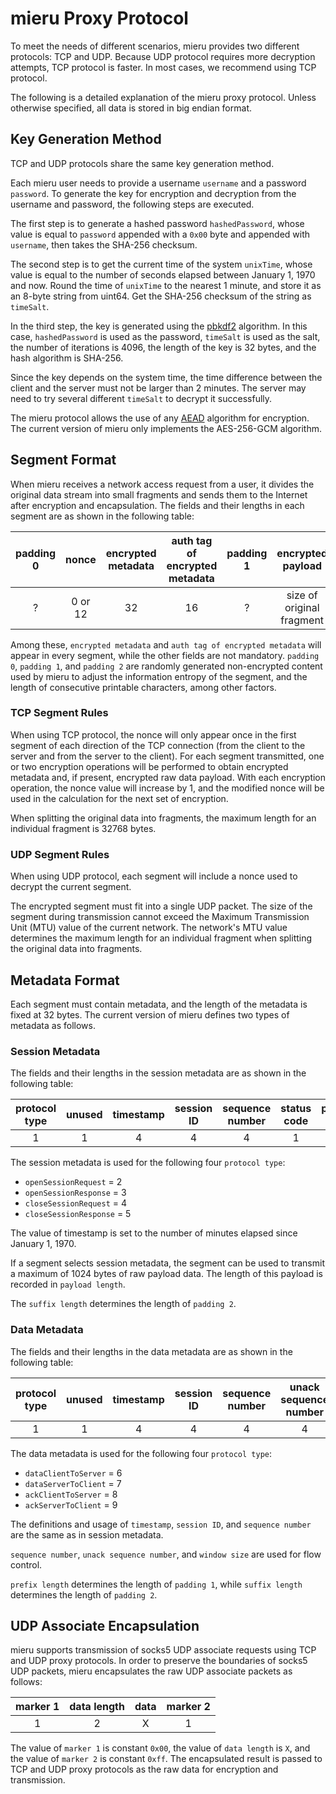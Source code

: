 # mieru Proxy Protocol

To meet the needs of different scenarios, mieru provides two different protocols: TCP and UDP. Because UDP protocol requires more decryption attempts, TCP protocol is faster. In most cases, we recommend using TCP protocol.

The following is a detailed explanation of the mieru proxy protocol. Unless otherwise specified, all data is stored in big endian format.

## Key Generation Method

TCP and UDP protocols share the same key generation method.

Each mieru user needs to provide a username `username` and a password `password`. To generate the key for encryption and decryption from the username and password, the following steps are executed.

The first step is to generate a hashed password `hashedPassword`, whose value is equal to `password` appended with a `0x00` byte and appended with `username`, then takes the SHA-256 checksum.

The second step is to get the current time of the system `unixTime`, whose value is equal to the number of seconds elapsed between January 1, 1970 and now. Round the time of `unixTime` to the nearest 1 minute, and store it as an 8-byte string from uint64. Get the SHA-256 checksum of the string as `timeSalt`.

In the third step, the key is generated using the [pbkdf2](https://en.wikipedia.org/wiki/PBKDF2) algorithm. In this case, `hashedPassword` is used as the password, `timeSalt` is used as the salt, the number of iterations is 4096, the length of the key is 32 bytes, and the hash algorithm is SHA-256.

Since the key depends on the system time, the time difference between the client and the server must not be larger than 2 minutes. The server may need to try several different `timeSalt` to decrypt it successfully.

The mieru protocol allows the use of any [AEAD](https://en.wikipedia.org/wiki/Authenticated_encryption) algorithm for encryption. The current version of mieru only implements the AES-256-GCM algorithm.

## Segment Format

When mieru receives a network access request from a user, it divides the original data stream into small fragments and sends them to the Internet after encryption and encapsulation. The fields and their lengths in each segment are as shown in the following table:

| padding 0 | nonce | encrypted metadata | auth tag of encrypted metadata | padding 1 | encrypted payload | auth tag of encrypted payload | padding 2 |
| :----: | :----: | :----: | :----: | :----: | :----: | :----: | :----: |
| ? | 0 or 12 | 32 | 16 | ? | size of original fragment | 16 | ? |

Among these, `encrypted metadata` and `auth tag of encrypted metadata` will appear in every segment, while the other fields are not mandatory. `padding 0`, `padding 1`, and `padding 2` are randomly generated non-encrypted content used by mieru to adjust the information entropy of the segment, and the length of consecutive printable characters, among other factors.

### TCP Segment Rules

When using TCP protocol, the nonce will only appear once in the first segment of each direction of the TCP connection (from the client to the server and from the server to the client). For each segment transmitted, one or two encryption operations will be performed to obtain encrypted metadata and, if present, encrypted raw data payload. With each encryption operation, the nonce value will increase by 1, and the modified nonce will be used in the calculation for the next set of encryption.

When splitting the original data into fragments, the maximum length for an individual fragment is 32768 bytes.

### UDP Segment Rules

When using UDP protocol, each segment will include a nonce used to decrypt the current segment.

The encrypted segment must fit into a single UDP packet. The size of the segment during transmission cannot exceed the Maximum Transmission Unit (MTU) value of the current network. The network's MTU value determines the maximum length for an individual fragment when splitting the original data into fragments.

## Metadata Format

Each segment must contain metadata, and the length of the metadata is fixed at 32 bytes. The current version of mieru defines two types of metadata as follows.

### Session Metadata

The fields and their lengths in the session metadata are as shown in the following table:

| protocol type | unused | timestamp | session ID | sequence number | status code | payload length | suffix length | unused |
| :----: | :----: | :----: | :----: | :----: | :----: | :----: | :----: | :----: |
| 1 | 1 | 4 | 4 | 4 | 1 | 2 | 1 | 14 |

The session metadata is used for the following four `protocol type`:

- `openSessionRequest` = 2
- `openSessionResponse` = 3
- `closeSessionRequest` = 4
- `closeSessionResponse` = 5

The value of timestamp is set to the number of minutes elapsed since January 1, 1970.

If a segment selects session metadata, the segment can be used to transmit a maximum of 1024 bytes of raw payload data. The length of this payload is recorded in `payload length`.

The `suffix length` determines the length of `padding 2`.

### Data Metadata

The fields and their lengths in the data metadata are as shown in the following table:

| protocol type | unused | timestamp | session ID | sequence number | unack sequence number | window size | fragment number | prefix length | payload length | suffix length | unused |
| :----: | :----: | :----: | :----: | :----: | :----: | :----: | :----: | :----: | :----: | :----: | :----: |
| 1 | 1 | 4 | 4 | 4 | 4 | 2 | 1 | 1 | 2 | 1 | 7 |

The data metadata is used for the following four `protocol type`:

- `dataClientToServer` = 6
- `dataServerToClient` = 7
- `ackClientToServer` = 8
- `ackServerToClient` = 9

The definitions and usage of `timestamp`, `session ID`, and `sequence number` are the same as in session metadata.

`sequence number`, `unack sequence number`, and `window size` are used for flow control.

`prefix length` determines the length of `padding 1`, while `suffix length` determines the length of `padding 2`.

## UDP Associate Encapsulation

mieru supports transmission of socks5 UDP associate requests using TCP and UDP proxy protocols. In order to preserve the boundaries of socks5 UDP packets, mieru encapsulates the raw UDP associate packets as follows:

| marker 1 | data length | data | marker 2 |
| :----: | :----: | :----: | :----: |
| 1 | 2 | X | 1 |

The value of `marker 1` is constant `0x00`, the value of `data length` is `X`, and the value of `marker 2` is constant `0xff`. The encapsulated result is passed to TCP and UDP proxy protocols as the raw data for encryption and transmission.
